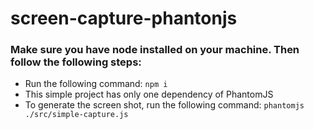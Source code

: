 # screen-capture-phantonjs

### Make sure you have node installed on your machine. Then follow the following steps:

* Run the following command:
``npm i``
* This simple project has only one dependency of PhantomJS
* To generate the screen shot, run the following command:
``phantomjs ./src/simple-capture.js``
